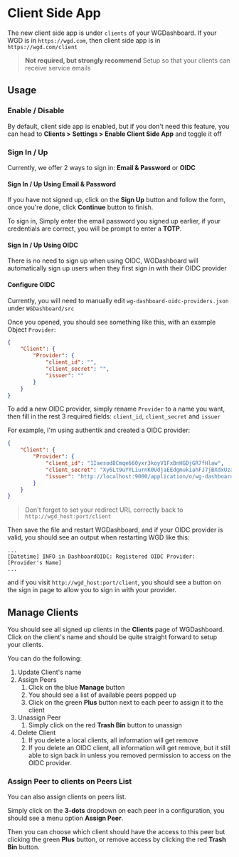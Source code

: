 # Client Side App

The new client side app is under `clients` of your WGDashboard. If your WGD is in `https://wgd.com`, then client side app is in `https://wgd.com/client`

> **Not required, but strongly recommend**
> Setup [](Email-Service.md) so that your clients can receive service emails

## Usage

### Enable / Disable

By default, client side app is enabled, but if you don't need this feature, you can head to **Clients > Settings > Enable Client Side App** and toggle it off

### Sign In / Up

Currently, we offer 2 ways to sign in: **Email & Password** or **OIDC**

#### Sign In / Up Using Email & Password

If you have not signed up, click on the **Sign Up** button and follow the form, once you're done, click **Continue** button to finish.

To sign in, Simply enter the email password you signed up earlier, if your credentials are correct, you will be prompt to enter a **TOTP**. 

#### Sign In / Up Using OIDC

There is no need to sign up when using OIDC, WGDashboard will automatically sign up users when they first sign in with their OIDC provider

#### Configure OIDC

Currently, you will need to manually edit `wg-dashboard-oidc-providers.json` under `WGDashboard/src`

Once you opened, you should see something like this, with an example Object `Provider`:

```json
{
    "Client": {
        "Provider": {
            "client_id": "",
            "client_secret": "",
            "issuer": ""
        }
    }
}
```

To add a new OIDC provider, simply rename `Provider` to a name you want, then fill in the rest 3 required fields: `client_id`, `client_secret` and `issuer` 

For example, I'm using authentik and created a OIDC provider:

```json
{
    "Client": {
        "Provider": {
            "client_id": "1Iaesod8Cmqe660yxr3koyV1FxBnHGDjGR7fHlaw",
            "client_secret": "Xy6Lt9uYYLiurnK0UdjaEEdgmukiahFJ7jBXdxUzaWwvarG3JEdTxngQOs618yLCnegM4rYi1EyBSvMdkH2Dtwsu3B7qnaVQbOBoKFjlHIb0HLr0gAJ0SUnA4tP7vHq4",
            "issuer": "http://localhost:9000/application/o/wg-dashboard/"
        }
    }
}
```

> Don't forget to set your redirect URL correctly back to `http://wgd_host:port/client`

Then save the file and restart WGDashboard, and if your OIDC provider is valid, you should see an output when restarting WGD like this:

```
...
[Datetime] INFO in DashboardOIDC: Registered OIDC Provider: [Provider's Name]
...
```

and if you visit `http://wgd_host:port/client`, you should see a button on the sign in page to allow you to sign in with your provider.

## Manage Clients

You should see all signed up clients in the **Clients** page of WGDashboard. Click on the client's name and should be quite straight forward to setup your clients.

You can do the following:
1. Update Client's name
2. Assign Peers
   1. Click on the blue **Manage** button
   2. You should see a list of available peers popped up
   3. Click on the green **Plus** button next to each peer to assign it to the client
3. Unassign Peer
   1. Simply click on the red **Trash Bin** button to unassign
4. Delete Client
   1. If you delete a local clients, all information will get remove
   2. If you delete an OIDC client, all information will get remove, but it still able to sign back in unless you removed permission to access on the OIDC provider.

### Assign Peer to clients on Peers List

You can also assign clients on peers list. 

Simply click on the **3-dots** dropdown on each peer in a configuration, you should see a menu option **Assign Peer**. 

Then you can choose which client should have the access to this peer but clicking the green **Plus** button, or remove access by clicking the red **Trash Bin** button.